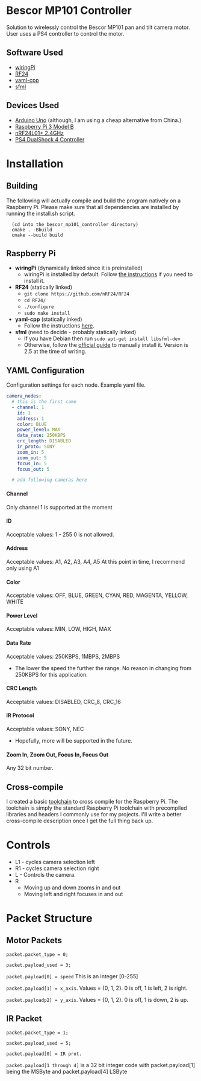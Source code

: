 # Bescor MP101 Controller

Solution to wirelessly control the Bescor MP101 pan and tilt camera motor.
User uses a PS4 controller to control the motor.


## Software Used
* [wiringPi](http://wiringpi.com/)
* [RF24](https://github.com/nRF24/RF24)
* [yaml-cpp](https://github.com/jbeder/yaml-cpp)
* [sfml](https://www.sfml-dev.org/)

## Devices Used
* [Arduino Uno](https://store.arduino.cc/usa/arduino-uno-rev3/) (although, I am using a cheap alternative from China.)
* [Raspberry Pi 3 Model B](https://www.raspberrypi.org/products/raspberry-pi-3-model-b/)
* [nRF24L01+ 2.4GHz](https://www.sparkfun.com/datasheets/Components/SMD/nRF24L01Pluss_Preliminary_Product_Specification_v1_0.pdf)
* [PS4 DualShock 4 Controller](https://www.playstation.com/en-us/explore/accessories/gaming-controllers/dualshock-4/)

# Installation

## Building
The following will actually compile and build the program natively on a Raspberry Pi. Please make sure that all dependencies are installed by running the install.sh script.

```
  (cd into the bescor_mp101_controller directory)
  cmake . -Bbuild
  cmake --build build
```

## Raspberry Pi
* **wiringPi** (dynamically linked since it is preinstalled)
  * wiringPi is installed by default. Follow [the instructions](http://wiringpi.com/download-and-install/) if you need to install it.
* **RF24** (statically linked)
  * `git clone https://github.com/nRF24/RF24`
  * `cd RF24/`
  * `./configure`
  * `sudo make install`
* **yaml-cpp** (statically inked)
  * Follow the instructions [here](https://github.com/jbeder/yaml-cpp).
* **sfml** (need to decide - probably statically linked)
  * If you have Debian then run `sudo apt-get install libsfml-dev`
  * Otherwise, follow the [official guide](https://www.sfml-dev.org/tutorials/2.5/start-linux.php) to manually install it. Version is 2.5 at the time of writing.

## YAML Configuration
Configuration settings for each node.
Example yaml file.
```yaml
camera_nodes:
  # this is the first came
  - channel: 1
    id: 1
    address: 1
    color: BLUE
    power_level: MAX
    data_rate: 250KBPS
    crc_length: DISABLED
    ir_proto: SONY
    zoom_in: 5
    zoom_out: 5
    focus_in: 5
    focus_out: 5

  # add following cameras here
```

#### Channel
Only channel 1 is supported at the moment

#### ID
Acceptable values: 1 - 255
0 is not allowed.

#### Address
Acceptable values: A1, A2, A3, A4, A5
At this point in time, I recommend only using A1

#### Color
Acceptable values:  OFF, BLUE, GREEN, CYAN, RED, MAGENTA, YELLOW, WHITE

#### Power Level
Acceptable values: MIN, LOW, HIGH, MAX

#### Data Rate
Acceptable values: 250KBPS, 1MBPS, 2MBPS
* The lower the speed the further the range. No reason in changing from 250KBPS for this application.

#### CRC Length
Acceptable values: DISABLED, CRC_8, CRC_16

#### IR Protocol
Acceptable values: SONY, NEC
* Hopefully, more will be supported in the future.

#### Zoom In, Zoom Out, Focus In, Focus Out
Any 32 bit number.


## Cross-compile
I created a basic [toolchain](https://github.com/AndruePeters/pi_toolchain) to cross compile for the Raspberry Pi.
The toolchain is simply the standard Raspberry Pi toolchain with precompiled libraries and headers I commonly use for my projects.
I'll write a better cross-compile description once I get the full thing back up.

# Controls
* L1 - cycles camera selection left
* R1 - cycles camera selection right
* L  - Controls the camera.
* R
  * Moving up and down zooms in and out
  * Moving left and right focuses in and out

# Packet Structure
## Motor Packets
`packet.packet_type = 0;`

`packet.payload_used = 3;`

`packet.payload[0] = speed`  This is an integer [0-255]

`packet.payload[1] = x_axis`. Values = {0, 1, 2}. 0 is off, 1 is left, 2 is right.

`packet.payloadp2] = y_axis`. Values = {0, 1, 2}. 0 is off, 1 is down, 2 is up.

## IR Packet
`packet.packet_type = 1;`

`packet.payload_used = 5;`

`packet.payload[0] = IR prot.`

`packet.payload[1 through 4]` is a 32 bit integer code with packet.payload[1] being the MSByte and packet.payload[4] LSByte
